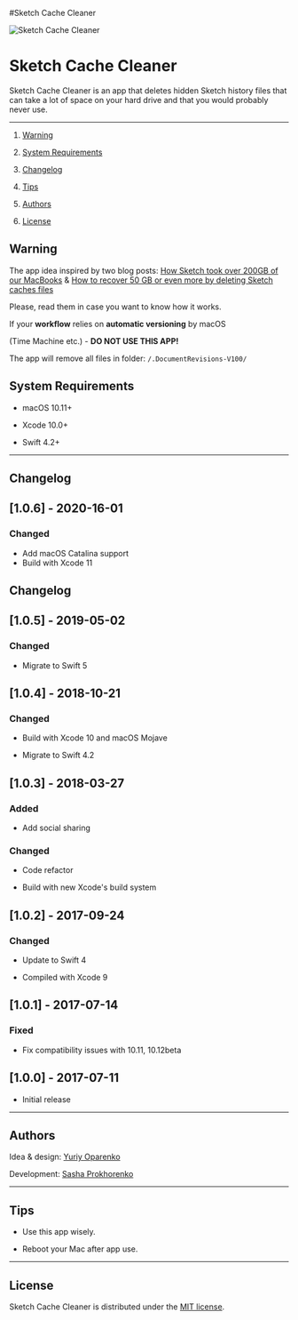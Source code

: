 #Sketch Cache Cleaner

![Sketch Cache Cleaner](https://image.ibb.co/mHOoea/cleaner.png)

# Sketch Cache Cleaner

Sketch Cache Cleaner is an app that deletes hidden Sketch history files that can take a lot of space on your hard drive and that you would probably never use.

---

1. [Warning](#warning)

2. [System Requirements](#system-requirements)

3. [Changelog](#changelog)

4. [Tips](#tips)

5. [Authors](#authors)

6. [License](#license)

## Warning

The app idea inspired by two blog posts: [How Sketch took over 200GB of our MacBooks](https://medium.com/@thomasdegry/how-sketch-took-over-200gb-of-our-macbooks-cb7dd10c8163) & [How to recover 50 GB or even more by deleting Sketch caches files](https://medium.com/sketch-app-sources/how-to-recover-50-go-or-even-more-by-deleting-sketch-caches-files-e5829dba20e1)

Please, read them in case you want to know how it works.

If your **workflow** relies on **automatic versioning** by macOS

(Time Machine etc.) - **DO NOT USE THIS APP!**

The app will remove all files in folder: `/.DocumentRevisions-V100/`

## System Requirements

- macOS 10.11+

- Xcode 10.0+

- Swift 4.2+

---

## Changelog

## [1.0.6] - 2020-16-01

### Changed

- Add macOS Catalina support
- Build with Xcode 11

## Changelog

## [1.0.5] - 2019-05-02

### Changed

- Migrate to Swift 5

## [1.0.4] - 2018-10-21

### Changed

- Build with Xcode 10 and macOS Mojave

- Migrate to Swift 4.2

## [1.0.3] - 2018-03-27

### Added

- Add social sharing

### Changed

- Code refactor

- Build with new Xcode's build system

## [1.0.2] - 2017-09-24

### Changed

- Update to Swift 4

- Compiled with Xcode 9

## [1.0.1] - 2017-07-14

### Fixed

- Fix compatibility issues with 10.11, 10.12beta

## [1.0.0] - 2017-07-11

- Initial release

---

## Authors

Idea & design: [Yuriy Oparenko](http://oparenko.com/)

Development: [Sasha Prokhorenko](https://twitter.com/minikin)

---

## Tips

- Use this app wisely.

- Reboot your Mac after app use.

---

## License

Sketch Cache Cleaner is distributed under the [MIT license](https://github.com/yo-op/sketchcachecleaner/blob/master/LICENSE.md).

